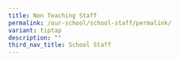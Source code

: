 ```yaml
---
title: Non Teaching Staff
permalink: /our-school/school-staff/permalink/
variant: tiptap
description: ""
third_nav_title: School Staff
---
```

